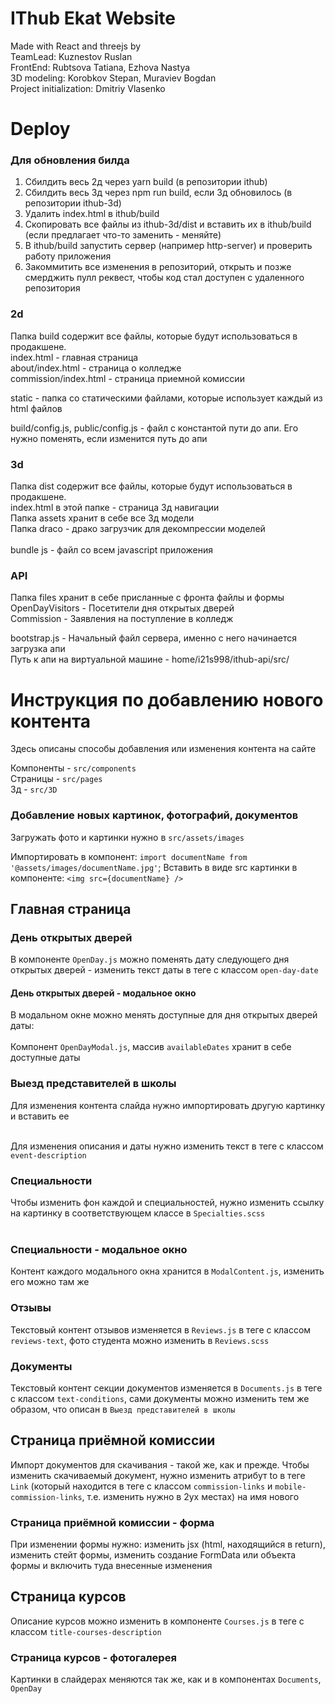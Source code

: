 # IThub Ekat Website

Made with React and threejs by <br />
TeamLead: Kuznestov Ruslan <br />
FrontEnd: Rubtsova Tatiana, Ezhova Nastya <br />
3D modeling: Korobkov Stepan, Muraviev Bogdan <br />
Project initialization: Dmitriy Vlasenko <br />

# Deploy

### Для обновления билда

1. Сбилдить весь 2д через yarn build (в репозитории ithub)
2. Сбилдить весь 3д через npm run build, если 3д обновилось (в репозитории ithub-3d)
3. Удалить index.html в ithub/build 
4. Скопировать все файлы из ithub-3d/dist и вставить их в ithub/build (если предлагает что-то заменить - меняйте)
5. В ithub/build запустить сервер (например http-server) и проверить работу приложения
6. Закоммитить все изменения в репозиторий, открыть и позже смерджить пулл реквест, чтобы код стал доступен с удаленного репозитория

### 2d

Папка build содержит все файлы, которые будут использоваться в продакшене.
<br>
index.html - главная страница
<br>
about/index.html - страница о колледже
<br>
commission/index.html - страница приемной комиссии

static - папка со статическими файлами, которые использует каждый из html файлов
<br>

build/config.js, public/config.js - файл с константой пути до апи. Его нужно поменять, если изменится путь до апи
### 3d

Папка dist содержит все файлы, которые будут использоваться в продакшене.
<br>
index.html в этой папке - страница 3д навигации
<br>
Папка assets хранит в себе все 3д модели
<br>
Папка draco - драко загрузчик для декомпрессии моделей  
<br>
bundle js - файл со всем javascript приложения

### API

Папка files хранит в себе присланные с фронта файлы и формы 
<br>
OpenDayVisitors - Посетители дня открытых дверей
<br>
Commission - Заявления на поступление в колледж
<br>

bootstrap.js - Начальный файл сервера, именно с него начинается загрузка апи
<br>
Путь к апи на виртуальной машине - home/i21s998/ithub-api/src/

# Инструкция по добавлению нового контента

Здесь описаны способы добавления или изменения контента на сайте

Компоненты - `src/components` <br />
Страницы - `src/pages` <br />
3д - `src/3D`

### Добавление новых картинок, фотографий, документов

Загружать фото и картинки нужно в `src/assets/images`

Импортировать в компонент: `import documentName from '@assets/images/documentName.jpg'`;
Вставить в виде src картинки в компоненте: `<img src={documentName} />`

## Главная страница

### День открытых дверей

В компоненте `OpenDay.js` можно поменять дату следующего дня открытых дверей - изменить текст даты
в теге с классом `open-day-date`

#### День открытых дверей - модальное окно

В модальном окне можно менять доступные для дня открытых дверей даты: <br /> <br />
Компонент `OpenDayModal.js`, массив `availableDates` хранит в себе доступные даты

### Выезд представителей в школы

Для изменения контента слайда нужно импортировать другую картинку и вставить ее <br /> <br />

Для изменения описания и даты нужно изменить текст в теге с классом `event-description`

### Специальности

Чтобы изменить фон каждой и специальностей, нужно изменить ссылку на картинку в соответствующем классе в `Specialties.scss`
<br /> <br />

### Специальности - модальное окно

Контент каждого модального окна хранится в `ModalContent.js`, изменить его можно там же

### Отзывы

Текстовый контент отзывов изменяется в `Reviews.js` в теге с классом `reviews-text`, фото студента можно изменить в `Reviews.scss`

### Документы

Текстовый контент секции документов изменяется в `Documents.js` в теге с классом `text-conditions`, сами документы можно изменить тем же образом, что описан в `Выезд представителей в школы`

## Страница приёмной комиссии

Импорт документов для скачивания - такой же, как и прежде. Чтобы изменить скачиваемый документ, нужно изменить атрибут to в теге `Link` (который находится в теге с классом `commission-links` и `mobile-commission-links`, т.е. изменить нужно в 2ух местах) на имя нового

### Страница приёмной комиссии - форма

При изменении формы нужно: изменить jsx (html, находящийся в return), изменить стейт формы, изменить создание FormData или объекта формы и включить туда внесенные изменения

## Страница курсов

Описание курсов можно изменить в компоненте `Courses.js` в теге с классом `title-courses-description`

### Страница курсов - фотогалерея

Картинки в слайдерах меняются так же, как и в компонентах `Documents`, `OpenDay`
